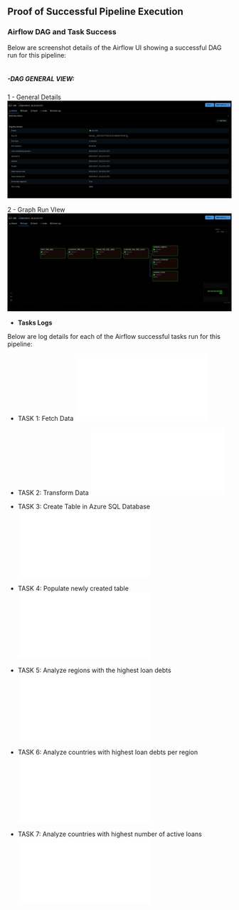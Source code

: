 ## Proof of Successful Pipeline Execution

### Airflow DAG and Task Success
Below are screenshot details of the Airflow UI showing a successful DAG run for this pipeline:
<br>
<br>

##### -**DAG GENERAL VIEW:**
  
 1 -  General Details
 ![DAG Success](.screen-shots/dag_run_details.JPG) <br>
 
 2 - Graph Run VIew  
 ![DAG_Graph_Tree](.screen-shots/dag_run_graph_tree.png)

- **Tasks Logs**

Below are log details for each of the Airflow successful tasks run for this pipeline:

- TASK 1: Fetch Data 
![Fetch Data](.logs/1_fetch_WB_data.log) <br>

- TASK 2: Transform Data
![Transform Data](.logs/2_transform_wb_data.log) <br>

- TASK 3: Create Table in Azure SQL Database 
![Create Table](.logs/3_create_MS_table.log) <br>

- TASK 4: Populate newly created table
![Populate Table](.logs/4_populate_dbo_WB_Loans.log) <br>

- TASK 5: Analyze regions with the highest loan debts
![Analysis 1](.logs/5_analysis_regions.log) <br>

- TASK 6: Analyze countries with highest loan debts per region
![Analysis 2](.logs/6_analysis_countries.log) <br>

- TASK 7: Analyze countries with highest number of active loans
![Analysis 3](.logs/7_analysis_loans.log)





